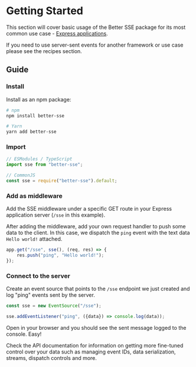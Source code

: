 # Getting Started

This section will cover basic usage of the Better SSE package for its most common use case - [Express applications](https://expressjs.com/).

If you need to use server-sent events for another framework or use case please see the recipes section.

## Guide

### Install

Install as an npm package:

```bash
# npm
npm install better-sse

# Yarn
yarn add better-sse
```

### Import

```javascript
// ESModules / TypeScript
import sse from "better-sse";

// CommonJS
const sse = require("better-sse").default;
```

### Add as middleware

Add the SSE middleware under a specific GET route in your Express application server (`/sse` in this example).

After adding the middleware, add your own request handler to push some data to the client. In this case, we dispatch the `ping` event with the text data `Hello world!` attached.

```javascript
app.get("/sse", sse(), (req, res) => {
	res.push("ping", "Hello world!");
});
```

### Connect to the server

Create an event source that points to the `/sse` endpoint we just created and log "ping" events sent by the server.

```javascript
const sse = new EventSource("/sse");

sse.addEventListener("ping", ({data}) => console.log(data));
```

Open in your browser and you should see the sent message logged to the console. Easy!

Check the API documentation for information on getting more fine-tuned control over your data such as managing event IDs, data serialization, streams, dispatch controls and more.
